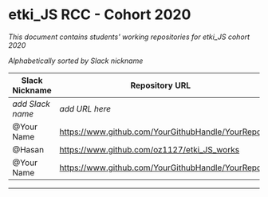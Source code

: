 # etki_JS RCC - Cohort 2020

*This document contains students' working repositories for etki_JS cohort 2020* 

*Alphabetically sorted by Slack nickname*

| Slack Nickname | Repository URL |
| ------ | ----------- |
|*add Slack name*|*add URL here* |
| @Your Name  |https://www.github.com/YourGithubHandle/YourRepo |
| @Hasan  | https://www.github.com/oz1127/etki_JS_works |
| @Your Name  |https://www.github.com/YourGithubHandle/YourRepo |

---
